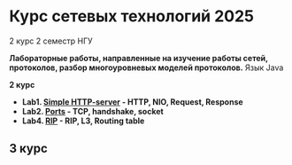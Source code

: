 # Курс сетевых технологий 2025
2 курс 2 семестр НГУ

**Лабораторные работы, направленные на изучение работы сетей, протоколов, разбор многоуровневых моделей протоколов.**
Язык Java

**2 курс**
- **Lab1. [Simple HTTP-server](https://github.com/01trisha/NIO-Simple-http-server) - HTTP, NIO, Request, Response**
- **Lab2. [Ports](https://github.com/01trisha/networks/tree/main/Ports) - TCP, handshake, socket**
- **Lab4. [RIP](https://github.com/01trisha/networks/tree/main/RIP) - RIP, L3, Routing table**

**3 курс**
- 
